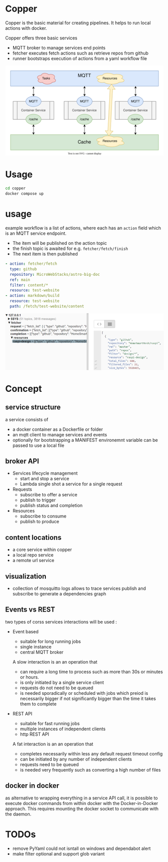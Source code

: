 # Copper
Copper is the basic material for creating pipelines. It helps to run local actions with docker.

Copper offers three basic services
- MQTT broker to manage services end points
- fetcher executes fetch actions such as retrieve repos from github
- runner bootstraps execution of actions from a yaml workflow file

![concept](./design/concept.drawio.svg)

# Usage
```bash
cd copper
docker compose up
```
# usage
example workflow is a list of actions, where each has an `action` field which is an MQTT service endpoint.
* The item will be published on the action topic
* the finish topic is awaited for e.g. `fetcher/fetch/finish`
* The next item is then published

```yaml
- action: fetcher/fetch
  type: github
  repository: MicroWebStacks/astro-big-doc
  ref: main
  filter: content/*
  resource: test-website
- action: markdown/build
  resource: test-website
  path: /fetch/test-website/content
```



![Broker](./design/broker.png)

# Concept

## service structure
a service consists of
* a docker container as a Dockerfile or folder
* an mqtt client to manage services and events
* optionally for bootstrapping a MANIFEST environemnt variable can be passed to use a local file

## broker API
* Services lifecycle management
    * start and stop a service
    * Lambda single shot a service for a single request
* Requests
    * subscribe to offer a service
    * publish to trigger
    * publish status and completion
* Resources
    * subscribe to consume
    * publish to produce

## content locations
* a core service within copper
* a local repo service
* a remote url service

## visualization
* collection of mosquitto logs allows to trace services publish and subscribe to generate a dependencies graph

## Events vs REST
two types of corss services interactions will be used :
* Event based
    * suitable for long running jobs
    * single instance
    * central MQTT broker

    A slow interaction is an an operation that
    * can require a long time to process such as more than 30s or minutes or hours.
    * is only initiated by a single service client
    * requests do not need to be queued
    * is needed sporadically or scheduled with jobs which preiod is necessarily bigger if not significantly bigger than the time it takes them to complete

* REST API
    * suitable for fast running jobs
    * multiple instances of independent clients
    * http REST API

    A fat interaction is an an operation that
    * completes necessarily within less any default request timeout config
    * can be initiated by any number of independent clients
    * requests need to be queued
    * is needed very frequently such as converting a high number of files

## docker in docker
as alternative to wrapping everything in a service API call, it is possible to execute docker commands from within docker with the Docker-in-Docker approach. This requires mounting the docker socket to communicate with the daemon.

# TODOs
* remove PyYaml could not isntall on windows and dependabot alert
* make filter optional and support glob variant
